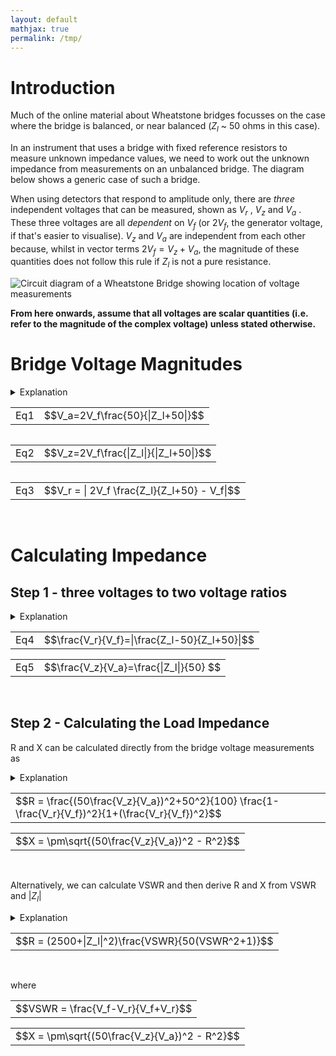 ```yaml
---
layout: default
mathjax: true
permalink: /tmp/
---
```

# Introduction
Much of the online material about Wheatstone bridges focusses on the case where the bridge is balanced, or near balanced ($Z_l$ ~ 50 ohms in this case). 

In an instrument that uses a bridge with fixed reference resistors to measure unknown impedance values, we need to work out the unknown impedance from measurements on an unbalanced bridge. The diagram below shows a generic case of such a bridge. 

When using detectors that respond to amplitude only, there are *three* independent voltages that can be measured, shown as $V_r$ , $V_z$  and $V_a$ . 
These three voltages are all *dependent* on $V_f$ (or $2V_f$, the generator voltage, if that's easier to visualise). 
$V_z$ and $V_a$ are independent from each other because, whilst in vector terms $2V_f = V_z + V_a$, the 
magnitude of these quantities does not follow this rule if $Z_l$ is not a pure resistance. 

![Circuit diagram of a Wheatstone Bridge showing location of voltage measurements](https://g1ojs.github.io/G1OJS-MR300-SARK100-Firmware/assets/img/Generic%20Wheatstone%20Bridge.png)

**From here onwards, assume that all voltages are scalar quantities (i.e. refer to the magnitude of the complex voltage) unless stated otherwise.**

# Bridge Voltage Magnitudes
<details>
  <summary>Explanation</summary>
  
  We can calculate the expected magnitude of these voltages as follows.
  $V_a$ and $V_z$ are voltages across the two impedances of a simple potential divider, albeit with one of the impedances potentially complex.
  If, for example, $2V_f$ is 1.0, the magnitude of the current flowing through the load and upper resistor 
  will be <span>$\frac{1}{|Z_l+50|}$</span> 

  Multiplying this by 50 for the upper resistor and 
  and <span>$|Z_l|$</span> for the unknown load gives the magnitude of the voltages 
  relative to $2V_f$ . Hence, 
  <br>
  <div class='equation'>
    <table><tr><td>$$V_a=2V_f\frac{50}{|Z_l+50|}$$</td></tr></table>
  </div>
  <div  style='clear:both'><br></div>
 
  and 
  <br>
  <div class='equation'>
  <table><tr><td>$$V_z=2V_f\frac{|Z_l|}{|Z_l+50|}$$</td></tr></table>
  </div>
  <div  style='clear:both'><br></div>

  To get at $V_r$ we simply note that in *vector* terms, $V_r = V_f - V_z$ , and the magnitude $V_r$ is then <span>$|V_f - V_z|$</span> .

  On the left of the bridge we have $V_f$, and on the right we use potential divider maths again to get the midpoint voltage. 
  Then, with complex-valued calculations inside the <span>|mod|<span> bars, we have

  <div class='equation'>
    <table><tr><td>$$V_r = | 2V_f \frac{Z_l}{Z_l+50} - V_f|$$</td></tr></table>
  </div>
  <div  style='clear:both'><br></div>

  so our three equations are:
  
</details>

<div class='equation'>
  <table><tr><td>Eq1</td><td>$$V_a=2V_f\frac{50}{|Z_l+50|}$$</td></tr></table>
</div>
<div  style='float:left'>
  <table><tr><td>Eq2</td> <td>$$V_z=2V_f\frac{|Z_l|}{|Z_l+50|}$$</td></tr></table>
</div>
<div  style='float:left'>
  <table><tr><td>Eq3</td><td>$$V_r = | 2V_f \frac{Z_l}{Z_l+50} - V_f|$$</td></tr></table>
</div>
<div  style='clear:both'><br></div>

# Calculating Impedance
## Step 1 - three voltages to two voltage ratios
<details>
<summary>Explanation</summary>
Looking at equations 1 and 2, we can see that they have the same denominator, and both share the multiplier $2V_f$ , so dividing one equation by the other will get rid of these quantities and leave us with <span></span>$\frac{V_z}{V_a}=\frac{|Z_l|}{50}$</span> which gives us the magnitude of the unknown impedance. 

To get the complex impedance, we need an equation that contains it directly rather than inside <span>|mod|</span> bars. If we look again at the equation for $V_r$ above, we can rearrange to get a single fraction as follows:

<div class='equation'>
  <table><tr><td>$$\frac{V_r}{V_f} = | 2 \frac{Z_l}{Z_l+50} - 1 | = | \frac{2Z_l - (Z_l+50)}{Z_l+50}| = |\frac{Z_l-50}{Z_l+50}| $$</td></tr></table>
</div>
<div  style='clear:both'><br></div>

So we have:

</details>

<div class='equation'>
  <table><tr><td>Eq4</td><td>$$\frac{V_r}{V_f}=|\frac{Z_l-50}{Z_l+50}|$$</td></tr></table>
</div>
<div class='equation'>
  <table><tr><td>Eq5</td><td>$$\frac{V_z}{V_a}=\frac{|Z_l|}{50} $$</td></tr></table>
</div>
<div  style='clear:both'><br></div>


## Step 2 - Calculating the Load Impedance 
R and X can be calculated directly from the bridge voltage measurements as 
<details>
<summary>Explanation</summary>
   
The RHS of Eq4 with $Z_l = R+jX$ is 

<div class='equation'>
  <table><tr><td>$$|\frac{R-50+jX}{R+50+jX}|$$</td></tr></table>
</div>
<div  style='clear:both'><br></div>

Squaring the modulus <span>$|a+jb|$</span> gives $a^2+b^2$, so squaring top and bottom of the equation above gives

<div class='equation'>
  <table><tr><td>Eq6</td><td>$$\frac{(R-50)^2+X^2}{(R+50)^2+X^2}=\frac{R^2-100R+2500+X^2}{R^2+100R+2500+X^2}$$</td></tr></table>
</div>
<div  style='clear:both'><br></div>

But <span>$R^2+X^2 = |Z_l|^2$</span> so 

<div class='equation'>
  <table><tr><td>Eq7</td><td>$$\frac{(R-50)^2+X^2}{(R+50)^2+X^2}=\frac{|Z_l|^2-100R+2500}{|Z_l|^2+100R+2500}$$</td></tr></table>
</div>
<div  style='clear:both'><br></div>


Which can be solved to give

<div class='equation'>
  <table><tr><td>$$R = \frac{|Z_l|^2+50^2}{100}\frac{1-(\frac{V_r}{V_f})^2}{1+(\frac{V_r}{V_f})^2}$$</td></tr></table>
</div>
<div  style='clear:both'><br></div>

Now that we know $R$ as well as <span>$|Z_l|$, we can use $X=\sqrt(|Z_l|^2-R^2)$</span> to get the complex impedance and VSWR.

We can rewrite these equations to use the bridge voltages directly:

</details>

<div class='equation'>
  <table><tr><td>$$R = \frac{(50\frac{V_z}{V_a})^2+50^2}{100}  \frac{1-\frac{V_r}{V_f})^2}{1+(\frac{V_r}{V_f})^2}$$</td></tr></table>
</div>
<div class='equation'>
  <table><tr><td>$$X = \pm\sqrt{(50\frac{V_z}{V_a})^2 - R^2}$$</td></tr></table>
</div>
<div  style='clear:both'><br></div>

Alternatively, we can calculate VSWR and then derive R and X from VSWR and <span></span>$|Z_l|$ </span>

<details>
  <summary>Explanation</summary>
  
  Note that the RHS of Eq4 is the magnitude of the reflection coefficient, or $\rho$ 

  So Eq7 from the explanation above (expand it if it's closed) is 
  <div class='equation'>
    <table><tr><td>$$\frac{(R-50)^2+X^2}{(R+50)^2+X^2}=\frac{|Z_l|^2-100R+2500}{|Z_l|^2+100R+2500}=\rho^2$$</td></tr></table>
  </div>
  <div  style='clear:both'><br></div>

  $\rho$ is related to VSWR by $\rho=\frac{VSWR-1}{VSWR+1}$ so $\rho^2$ is 
   
  <div class='equation'>
    <table><tr><td>$$\frac{(VSWR^2+1)-2VSWR}{(VSWR^2+1)+2VSWR} = \frac{(R-50)^2+X^2}{(R+50)^2+X^2}=\frac{|Z_l|^2-100R+2500}{|Z_l|^2+100R+2500}$$</td></tr></table>
  </div>
  <div  style='clear:both'><br></div>

  Which can be rearranged to give

  <div class='equation'>
    <table><tr><td>$$R = (2500+whichZ_l|^2)\frac{VSWR}{50(VSWR^2+1)}$$</td></tr></table>
  </div>
  <div  style='clear:both'><br></div>

  VSWR is given by $\frac{1+\rho}{1-\rho}$ which can be combined with Eq4 to give

  <div class='equation'>
    <table><tr><td>$$VSWR = \frac{V_f-V_r}{V_f+V_r}$$</td></tr></table>
  </div>
  <div  style='clear:both'><br></div>

  So, with an interim step of calculating VSWR, we have:

</details>

<div class='equation'>
  <table><tr><td>$$R = (2500+|Z_l|^2)\frac{VSWR}{50(VSWR^2+1)}$$</td></tr></table>
</div>
<div  style='clear:both'><br></div>

where 

<div class='equation'>
  <table><tr><td>$$VSWR = \frac{V_f-V_r}{V_f+V_r}$$</td></tr></table>
</div>
<div class='equation'>
  <table><tr><td>$$X = \pm\sqrt{(50\frac{V_z}{V_a})^2 - R^2}$$</td></tr></table>
</div>
<div  style='clear:both'><br></div>

